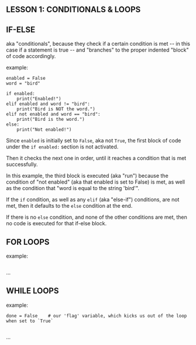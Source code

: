 ## LESSON 1: CONDITIONALS & LOOPS

## IF-ELSE

aka "conditionals", because they check if a certain condition is met -- in this case if a statement is true -- and "branches" to the proper indented "block" of code accordingly.

example:
```
enabled = False
word = "bird"

if enabled:
	print("Enabled!")
elif enabled and word != "bird":
	print("Bird is NOT the word.")
elif not enabled and word == "bird":
	print("Bird is the word.")
else:
	print("Not enabled!")
```

Since `enabled` is initially set to `False`, aka not `True`, the first block of code under the `if enabled:` section is not activated.

Then it checks the next one in order, until it reaches a condition that is met successfully.

In this example, the third block is executed (aka "run") because the condition of "not enabled" (aka that enabled is set to False) is met, as well as the condition that "word is equal to the string 'bird'".

If the `if` condition, as well as any `elif` (aka "else-if") conditions, are not met, then it defaults to the `else` condition at the end.

If there is no `else` condition, and none of the other conditions are met, then no code is executed for that if-else block.


## FOR LOOPS

example:
```

```

...


## WHILE LOOPS

example:
```
done = False    # our 'flag' variable, which kicks us out of the loop when set to `True`


```

...